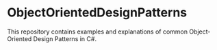 # ObjectOrientedDesignPatterns
This repository contains examples and explanations of common Object-Oriented Design Patterns in C#.
